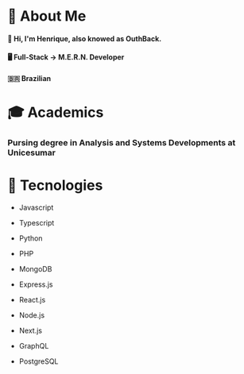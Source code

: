 # 📖 About Me
  #### 👏 Hi, I'm Henrique, also knowed as OuthBack.
  #### 🖥️ Full-Stack -> M.E.R.N. Developer
  #### :brazil: Brazilian 
  
# 🎓 Academics
  ### Pursing degree in Analysis and Systems Developments at Unicesumar
  
# 🔋 Tecnologies
  - Javascript
  - Typescript
  - Python
  - PHP
  
  - MongoDB
  - Express.js
  - React.js
  - Node.js
  
  - Next.js
  - GraphQL
  - PostgreSQL
  
<!--
**OuthBack/OuthBack** is a ✨ _special_ ✨ repository because its `README.md` (this file) appears on your GitHub profile.

Here are some ideas to get you started:

- 🔭 I’m currently working on ...
- 🌱 I’m currently learning ...
- 👯 I’m looking to collaborate on ...
- 🤔 I’m looking for help with ...
- 💬 Ask me about ...
- 📫 How to reach me: ...
- 😄 Pronouns: ...
- ⚡ Fun fact: ...
-->
